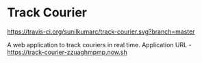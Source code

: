 Track Courier
=============

https://travis-ci.org/sunilkumarc/track-courier.svg?branch=master

A web application to track couriers in real time.
Application URL -   https://track-courier-zzuaghmpmp.now.sh
